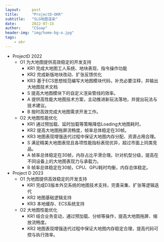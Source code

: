 ```yaml
---
layout:     post
title:      "ProjectD-OKR"
subtitle:   "SLG地图渲染"
date:       2022-07-15
author:     "CSoap"
header-img: "img/home-bg-o.jpg"
tags:
    - okr
---
```

- ProjectD 2022
    - O1 为大地图提供高效稳定的开发支持
        - KR1 完成大地图工人系统、地块表现、指令操作功能
        - KR2 完成新版地块改动、扩张反馈优化
        - KR3 基于ECS思想规范编写大地图模块代码，补充必要注释，并输出大地图技术文档
        - S 提高大地图模块下的自定义渲染管线的效率。
        - A 提供高性能大地图技术方案，主动推进新玩法落地，并提出玩法与技术建议。
        - B 按时高效完成大地图需求开发工作。
    - O2 大地图性能优化
        - KR1 通过预加载、延时加载等策略降低Loading大地图耗时。
        - KR2 提高大地图拖屏流畅度，帧率总体稳定在30帧。
        - KR3 地图表现增强迭代过程中保证大地图内存分配、资源占用合理。
        - S 满足精美大地图表现且各项性能指标表现优异，超过市面上同类竞品。
        - A 帧率总体稳定在30帧，内存占比平滑合理。针对机型分级，提高在不同设备上的大地图表现力与承载力。
        - B 帧率总体稳定在30帧，CPU、GPU耗时均衡，内存总体稳定。
- Project D 2023
    - O1 为地图提供高效稳定的开发支持
        - KR1 完成D3版本外交系统的地图技术支持，完善采集、扩张等逻辑迭代
        - KR2 地图基础逻辑支持
        - KR3 本地缓存、ECS系统支持
    - O2 大地图性能优化
        - KR1 结合业务变动，通过预加载、分帧等操作，提高大地图拖屏、缩放流畅度。
        - KR2 地图表现增强迭代过程中保证大地图内存稳定合理，提高代码可控与执行效率。